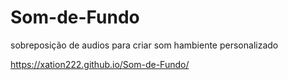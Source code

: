 # Som-de-Fundo
 sobreposição de audios para criar som hambiente personalizado

https://xation222.github.io/Som-de-Fundo/
